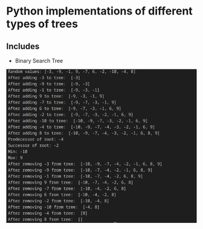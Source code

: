 # Python implementations of different types of trees
## Includes
- Binary Search Tree

![](media/bst_demo.png)